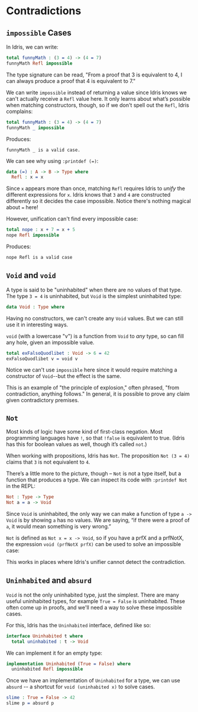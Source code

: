 # Contradictions

## `impossible` Cases

In Idris, we can write:

```idris
total funnyMath : (3 = 4) -> (4 = 7)
funnyMath Refl impossible
```

The type signature can be read, "From a proof that 3 is equivalent to 4, I can
always produce a proof that 4 is equivalent to 7."

We can write `impossible` instead of returning a value since Idris knows
we can't actually receive a `Refl` value here.  It only learns about what’s
possible when matching constructors, though, so if we don't spell out the
`Refl`, Idris complains:

```idris
total funnyMath : (3 = 4) -> (4 = 7)
funnyMath _ impossible
```

Produces:
```
funnyMath _ is a valid case.
```

We can see why using `:printdef (=)`:
```idris
data (=) : A -> B -> Type where
  Refl : x = x
```

Since `x` appears more than once, matching `Refl` requires Idris to *unify*
the different expressions for `x`.  Idris knows that `3` and `4` are
constructed differently so it decides the case impossible.  Notice there's
nothing magical about `=` here!

However, unification can't find every impossible case:

```idris
total nope : x + 7 = x + 5
nope Refl impossible
```

Produces:
```
nope Refl is a valid case
```

## `Void` and `void`

A type is said to be "uninhabited" when there are no values of that type.
The type `3 = 4` is uninhabited, but `Void` is the simplest uninhabited type:

```idris
data Void : Type where
```

Having no constructors, we can't create any `Void` values.  But we can still
use it in interesting ways.

`void` (with a lowercase "v") is a function from `Void` to *any* type, so can
fill any hole, given an impossible value.

```idris
total exFalsoQuodlibet : Void -> 6 = 42
exFalsoQuodlibet v = void v
```

Notice we can't use `impossible` here since it would require matching a
constructor of `Void`--but the effect is the same.

This is an example of "the principle of explosion," often phrased, "from
contradiction, anything follows."  In general, it is possible to prove any
claim given contradictory premises.


## `Not`

Most kinds of logic have some kind of first-class negation.  Most programming
languages have `!`, so that `!false` is equivalent to true.  (Idris has this
for boolean values as well, though it’s called `not`.)

When working with propositions, Idris has `Not`.  The proposition
`Not (3 = 4)` claims that `3` is not equivalent to `4`.

There’s a little more to the picture, though – `Not` is not a type itself, but
a function that produces a type.  We can inspect its code with `:printdef Not`
in the REPL:

```idris
Not : Type -> Type
Not a = a -> Void
```

Since `Void` is uninhabited, the only way we can make a function of type
`a -> Void` is by showing `a` has no values.  We are saying, “if there
were a proof of `a`, it would mean something is very wrong.”

`Not` is defined as `Not x = x -> Void`, so
if you have a prfX and a prfNotX, the expression `void (prfNotX prfX)` can be
used to solve an impossible case:

This works in places where Idris's unifier
cannot detect the contradiction.


## `Uninhabited` and `absurd`

`Void` is not the only uninhabited type, just the simplest.  There are many
useful uninhabited types, for example `True = False` is uninhabited.  These
often come up in proofs, and we'll need a way to solve these impossible cases.

For this, Idris has the `Uninhabited` interface, defined like so:

```idris
interface Uninhabited t where
  total uninhabited : t -> Void
```

We can implement it for an empty type:

```idris
implementation Uninhabited (True = False) where
  uninhabited Refl impossible
```

Once we have an implementation of `Uninhabited` for a type, we can use
`absurd` -- a shortcut for `void (uninhabited x)` to solve cases.

```idris
slime : True = False -> 42
slime p = absurd p
```

